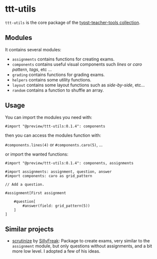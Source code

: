 # ttt-utils

`ttt-utils` is the core package of the [typst-teacher-tools collection](https://github.com/jomaway/typst-teacher-templates).

## Modules
It contains several modules:

- `assignments` contains functions for creating exams.
- `components` contains useful visual components such _lines_ or _caro pattern_, _tags_, etc ...
- `grading` contains functions for grading exams.
- `helpers` contains some utility functions.
- `layout` contains some layout functions such as _side-by-side_, etc...
- `random` contains a function to shuffle an array.


## Usage

You can import the modules you need with:

```typst
#import "@preview/ttt-utils:0.1.4": components
```

then you can access the modules function with:

`#components.lines(4)` or `#components.caro(5)`, ...

or import the wanted functions:

```typst
#import "@preview/ttt-utils:0.1.4": components, assignments

#import assignments: assignment, question, answer
#import components: caro as grid_pattern

// Add a question.

#assignment[First assignment

    #question[
        #answer(field: grid_pattern(5))
    ]
]

```

## Similar projects

- [scrutinize](https://github.com/SillyFreak/typst-packages/tree/main/scrutinize) by [SillyFreak](https://github.com/SillyFreak): Package to create exams, very similar to the `assignment` module, but only questions without assignments, and a bit more low level. I adopted a few of his ideas.
